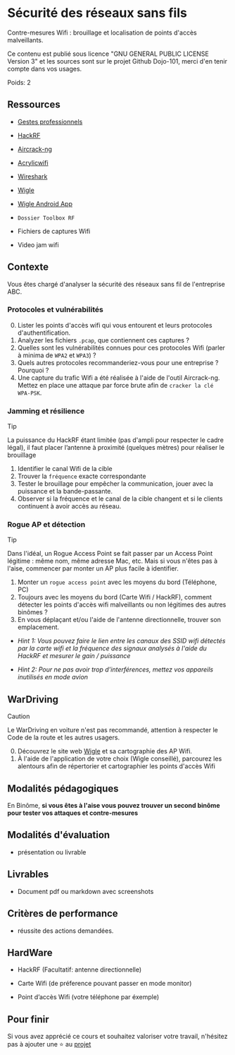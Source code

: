 # Sécurité des réseaux sans fils

Contre-mesures Wifi : brouillage et localisation de points d'accès malveillants.

Ce contenu est publié sous licence "GNU GENERAL PUBLIC LICENSE Version 3" et les sources sont sur le projet Github Dojo-101, merci d'en tenir compte dans vos usages.

Poids: 2

## Ressources

* [Gestes professionnels](https://github.com/Aif4thah/Dojo-101)

* [HackRF](https://greatscottgadgets.com/hackrf/one/)

* [Aircrack-ng](https://www.aircrack-ng.org/)

* [Acrylicwifi](https://www.acrylicwifi.com/fr/)

* [Wireshark](https://www.wireshark.org/)

* [Wigle](https://wigle.net/)

* [Wigle Android App](https://play.google.com/store/apps/details?id=net.wigle.wigleandroid&hl=fr)

* `Dossier Toolbox RF`

* Fichiers de captures Wifi

* Video jam wifi


## Contexte

Vous êtes chargé d'analyser la sécurité des réseaux sans fil de l'entreprise ABC.

### Protocoles et vulnérabilités

0. Lister les points d'accès wifi qui vous entourent et leurs protocoles d'authentification.
1. Analyzer les fichiers `.pcap`, que contiennent ces captures ?
2. Quelles sont les vulnérabilités connues pour ces protocoles Wifi (parler à minima de `WPA2` et `WPA3`) ?
3. Quels autres protocoles recommanderiez-vous pour une entreprise ? Pourquoi ?
4. Une capture du trafic Wifi a été réalisée à l'aide de l'outil Aircrack-ng. Mettez en place une attaque par force brute afin de `cracker la clé WPA-PSK`.

### Jamming et résilience

> [!TIP]
> La puissance du HackRF étant limitée (pas d'ampli pour respecter le cadre légal), il faut placer l’antenne à proximité (quelques mètres) pour réaliser le brouillage

1. Identifier le canal Wifi de la cible 
2. Trouver la `fréquence` exacte correspondante
3. Tester le brouillage pour empêcher la communication, jouer avec la puissance et la bande-passante.
4. Observer si la fréquence et le canal de la cible changent et si le clients continuent à avoir accès au réseau.


### Rogue AP et détection

> [!TIP]
> Dans l'idéal, un Rogue Access Point se fait passer par un Access Point légitime : même nom, même adresse Mac, etc. Mais si vous n'êtes pas à l'aise, commencer par monter un AP plus facile à identifier.


1. Monter un `rogue access point` avec les moyens du bord (Téléphone, PC)
2. Toujours avec les moyens du bord (Carte Wifi / HackRF), comment détecter les points d'accès wifi malveillants ou non légitimes des autres binômes ?
3. En vous déplaçant et/ou l'aide de l'antenne directionnelle, trouver son emplacement.

* *Hint 1: Vous pouvez faire le lien entre les canaux des SSID wifi détectés par la carte wifi et la fréquence des signaux analysés à l'aide du HackRF et mesurer le gain / puissance*

* *Hint 2: Pour ne pas avoir trop d'interférences, mettez vos appareils inutilisés en mode avion*

## WarDriving

> [!CAUTION]
> Le WarDriving en voiture n'est pas recommandé, attention à respecter le Code de la route et les autres usagers.

0. Découvrez le site web [Wigle](https://wigle.net/) et sa cartographie des AP Wifi.
1. À l'aide de l'application de votre choix (Wigle conseillé), parcourez les alentours afin de répertorier et cartographier les points d'accès Wifi



## Modalités pédagogiques

En Binôme, **si vous êtes à l'aise vous pouvez trouver un second binôme pour tester vos attaques et contre-mesures**

## Modalités d'évaluation

* présentation ou livrable

## Livrables

* Document pdf ou markdown avec screenshots

## Critères de performance

* réussite des actions demandées.

## HardWare

* HackRF (Facultatif: antenne directionnelle)

* Carte Wifi (de préference pouvant passer en mode monitor)

* Point d’accès Wifi (votre téléphone par éxemple)

## Pour finir

Si vous avez apprécié ce cours et souhaitez valoriser votre travail, n'hésitez pas à ajouter une ⭐ au [projet](https://github.com/Aif4thah/Dojo-101)